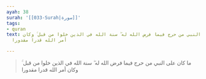 ```yaml
---
ayah: 38
surah: '[[033-Surah|سورة]]'
tags:
- quran
text: ما كان على النبي من حرج فيما فرض الله له ۖ سنة الله في الذين خلوا من قبل ۚ وكان
  أمر الله قدرا مقدورا

---
```

> ما كان على النبي من حرج فيما فرض الله له ۖ سنة الله في الذين خلوا من قبل ۚ وكان أمر الله قدرا مقدورا
